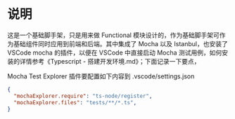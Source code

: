 # 说明

这是一个基础脚手架，只是用来做 Functional 模块设计的，作为基础脚手架可作为基础组件同时应用到前端和后端。其中集成了 Mocha 以及 Istanbul，也安装了 VSCode mocha 的插件，以便在 VSCode 中直接启动 Mocha 测试用例，如何安装的详情参考《Typescript - 搭建开发环境.md》；下面记录一下要点，

Mocha Test Explorer 插件要配置如下内容到 .vscode/settings.json
```json
{
  "mochaExplorer.require": "ts-node/register",
  "mochaExplorer.files": "tests/**/*.ts",
}
```
